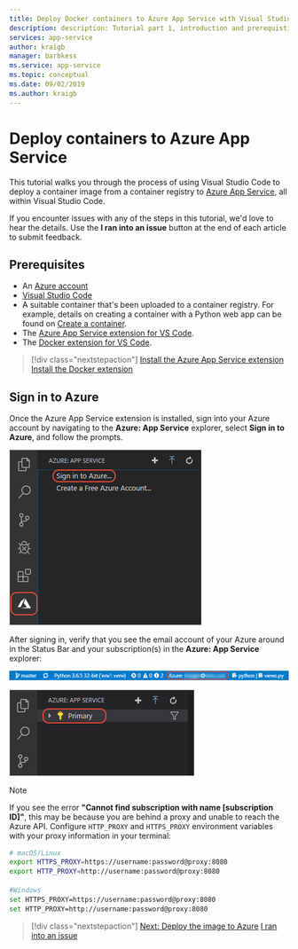 ```yaml
---
title: Deploy Docker containers to Azure App Service with Visual Studio Code
description: description: Tutorial part 1, introduction and prerequistites.
services: app-service
author: kraigb
manager: barbkess
ms.service: app-service
ms.topic: conceptual
ms.date: 09/02/2019
ms.author: kraigb
---
```


# Deploy containers to Azure App Service

This tutorial walks you through the process of using Visual Studio Code to deploy a container image from a container registry to [Azure App Service](https://azure.microsoft.com/services/app-service/containers/), all within Visual Studio Code.

If you encounter issues with any of the steps in this tutorial, we'd love to hear the details. Use the **I ran into an issue** button at the end of each article to submit feedback.

## Prerequisites

- An [Azure account](https://azure.microsoft.com/free/?utm_source=campaign&utm_campaign=vscode-tutorial-docker-extension&mktingSource=vscode-tutorial-docker-extension)
- [Visual Studio Code](https://code.visualstudio.com/)
- A suitable container that's been uploaded to a container registry. For example, details on creating a container with a Python web app can be found on [Create a container](https://code.visualstudio.com/python/tutorial-create-containers.md).
- The [Azure App Service extension for VS Code](https://marketplace.visualstudio.com/items?itemName=ms-azuretools.vscode-azureappservice).
- The [Docker extension for VS Code](https://marketplace.visualstudio.com/items?itemName=ms-azuretools.vscode-docker).

> [!div class="nextstepaction"]
> [Install the Azure App Service extension](vscode:extension/ms-azuretools.vscode-azureappservice")
> [Install the Docker extension](vscode:extension/ms-azuretools.vscode-docker)

## Sign in to Azure

Once the Azure App Service extension is installed, sign into your Azure account by navigating to the **Azure: App Service** explorer, select **Sign in to Azure**, and follow the prompts.

![Sign in to Azure through VS Code](media/deploy-containers/azure-sign-in.png)

After signing in, verify that you see the email account of your Azure around in the Status Bar and your subscription(s) in the **Azure: App Service** explorer:

![VS Code status bar showing Azure account](media/deploy-containers/azure-account-status-bar.png)

![VS Code Azure App Service explorer showing subscriptions](media/deploy-containers/azure-subscription-view.png)

> [!NOTE]
> If you see the error **"Cannot find subscription with name [subscription ID]"**, this may be because you are behind a proxy and unable to reach the Azure API. Configure `HTTP_PROXY` and `HTTPS_PROXY` environment variables with your proxy information in your terminal:
>
> ```sh
> # macOS/Linux
> export HTTPS_PROXY=https://username:password@proxy:8080
> export HTTP_PROXY=http://username:password@proxy:8080
>
> #Windows
> set HTTPS_PROXY=https://username:password@proxy:8080
> set HTTP_PROXY=http://username:password@proxy:8080
> ```

> [!div class="nextstepaction"]
> [Next: Deploy the image to Azure](tutorial-deploy-containers-02.md) [I ran into an issue](https://www.research.net/r/PWZWZ52?tutorial=vscode-appservice-containers&step=01-verify-prerequisites)
